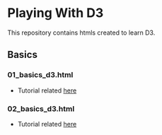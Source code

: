 # Playing With D3

This repository contains htmls created to learn D3.

## Basics
### 01_basics_d3.html
 - Tutorial related [here](https://www.dashingd3js.com/table-of-contents)

### 02_basics_d3.html
 - Tutorial related [here](https://www.youtube.com/watch?v=n5NcCoa9dDU&list=PL6il2r9i3BqH9PmbOf5wA5E1wOG3FT22p)
